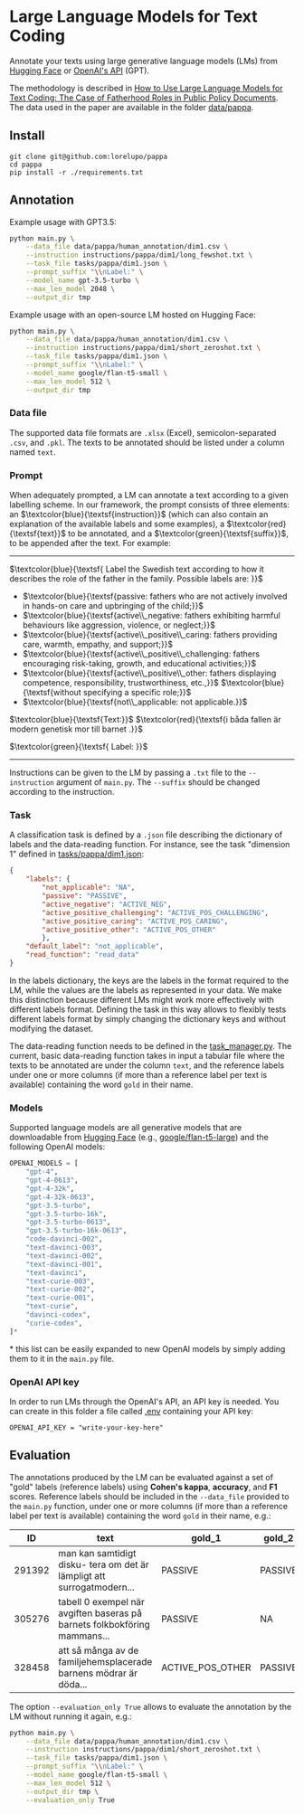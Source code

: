 # Large Language Models for Text Coding

Annotate your texts using large generative language models (LMs) from [Hugging Face](https://huggingface.co/models) or [OpenAI's API](https://openai.com/blog/openai-api) (GPT).

The methodology is described in [How to Use Large Language Models for Text Coding: The Case of Fatherhood Roles in Public Policy Documents](). The data used in the paper are available in the folder [data/pappa](data/pappa).

<!-- The methodology is described in [How to Use Large Language Models for Text Coding: The Case of Fatherhood Roles in Public Policy Documents](https://arxiv.org/abs/2311.11844). The data used in the paper are available in the folder [data/pappa](data/pappa). -->



## Install

```
git clone git@github.com:lorelupo/pappa
cd pappa
pip install -r ./requirements.txt
```

## Annotation

Example usage with GPT3.5:

```bash
python main.py \
    --data_file data/pappa/human_annotation/dim1.csv \
    --instruction instructions/pappa/dim1/long_fewshot.txt \
    --task_file tasks/pappa/dim1.json \
    --prompt_suffix "\\nLabel:" \
    --model_name gpt-3.5-turbo \
    --max_len_model 2048 \
    --output_dir tmp
```

Example usage with an open-source LM hosted on Hugging Face:

```bash
python main.py \
    --data_file data/pappa/human_annotation/dim1.csv \
    --instruction instructions/pappa/dim1/short_zeroshot.txt \
    --task_file tasks/pappa/dim1.json \
    --prompt_suffix "\\nLabel:" \
    --model_name google/flan-t5-small \
    --max_len_model 512 \
    --output_dir tmp
```

### Data file

The supported data file formats are `.xlsx` (Excel), semicolon-separated `.csv`, and `.pkl`. The texts to be annotated should be listed under a column named `text`. 

### Prompt

When adequately prompted, a LM can annotate a text according to a given labelling scheme.
In our framework, the prompt consists of three elements: an $\textcolor{blue}{\textsf{instruction}}$ (which can also contain an explanation of the available labels and some examples), a $\textcolor{red}{\textsf{text}}$ to be annotated, and a $\textcolor{green}{\textsf{suffix}}$, to be appended after the text. For example:

---
$\textcolor{blue}{\textsf{
Label the Swedish text according to how it describes the role of the father in the family.
Possible labels are:
}}$

- $\textcolor{blue}{\textsf{passive: fathers who are not actively involved in hands-on care and upbringing of the child;}}$
- $\textcolor{blue}{\textsf{active\\_negative: fathers exhibiting harmful behaviours like aggression, violence, or neglect;}}$
- $\textcolor{blue}{\textsf{active\\_positive\\_caring: fathers providing care, warmth, empathy, and support;}}$
- $\textcolor{blue}{\textsf{active\\_positive\\_challenging: fathers encouraging risk-taking, growth, and educational activities;}}$
- $\textcolor{blue}{\textsf{active\\_positive\\_other: fathers displaying competence, responsibility, trustworthiness, etc.,}}$
      $\textcolor{blue}{\textsf{without specifying a specific role;}}$
- $\textcolor{blue}{\textsf{not\\_applicable: not applicable.}}$



$\textcolor{blue}{\textsf{Text:}}$ $\textcolor{red}{\textsf{i båda fallen är modern genetisk mor till barnet .}}$

$\textcolor{green}{\textsf{
Label:
}}$

---

Instructions can be given to the LM by passing a `.txt` file to the `--instruction` argument of `main.py`.
The `--suffix` should be changed according to the instruction.

### Task

A classification task is defined by a `.json` file describing the dictionary of labels and the data-reading function. For instance, see the task "dimension 1" defined in [tasks/pappa/dim1.json](tasks/pappa/dim1.json):

```json
{
    "labels": {
        "not_applicable": "NA",
        "passive": "PASSIVE",
        "active_negative": "ACTIVE_NEG",
        "active_positive_challenging": "ACTIVE_POS_CHALLENGING",
        "active_positive_caring": "ACTIVE_POS_CARING",
        "active_positive_other": "ACTIVE_POS_OTHER"
        },
    "default_label": "not_applicable",
    "read_function": "read_data"
}
```

In the labels dictionary, the keys are the labels in the format required to the LM, while the values are the labels as represented in your data. We make this distinction because different LMs might work more effectively with  different labels format. Defining the task in this way allows to flexibly tests different labels format by simply changing the dictionary keys and without modifying the dataset.

The data-reading function needs to be defined in the [task_manager.py](task_manager.py). The current, basic data-reading function takes in input a tabular file where the texts to be annotated are under the column `text`, and the reference labels under one or more columns (if more than a reference label per text is available) containing the word `gold` in their name.

### Models

Supported language models are all generative models that are downloadable from [Hugging Face](https://huggingface.co/models) (e.g., [google/flan-t5-large](https://huggingface.co/google/flan-t5-large)) and the following OpenAI models: 

```python
OPENAI_MODELS = [
    "gpt-4",
    "gpt-4-0613",
    "gpt-4-32k",
    "gpt-4-32k-0613",
    "gpt-3.5-turbo",
    "gpt-3.5-turbo-16k",
    "gpt-3.5-turbo-0613",
    "gpt-3.5-turbo-16k-0613",
    "code-davinci-002",
    "text-davinci-003",
    "text-davinci-002",
    "text-davinci-001",
    "text-davinci",
    "text-curie-003",
    "text-curie-002",
    "text-curie-001",
    "text-curie",
    "davinci-codex",
    "curie-codex",
]*
````
\* this list can be easily expanded to new OpenAI models by simply adding them to it in the `main.py` file.

### OpenAI API key

In order to run LMs through the OpenAI's API, an API key is needed. You can create in this folder a file called [.env](./.env) containing your API key:

```
OPENAI_API_KEY = "write-your-key-here"
```

## Evaluation

The annotations produced by the LM can be evaluated against a set of "gold" labels (reference labels) using **Cohen's kappa**, **accuracy**, and **F1** scores. Reference labels should be included in the `--data_file` provided to the `main.py` function, under one or more columns (if more than a reference label per text is available) containing the word `gold` in their name, e.g.:

|ID|text                         |gold_1|gold_2                                    |gold_3        |
|------|-----------------------------|---------|----------------|----------------|
|291392|man kan samtidigt disku- tera om det är lämpligt att surrogatmodern...|PASSIVE  |PASSIVE         |PASSIVE         |
|305276|tabell 0 exempel när avgiften baseras på barnets folkbokföring mammans...|PASSIVE  |NA                                      |NA         |
|328458|att så många av de familjehemsplacerade barnens mödrar är döda...|ACTIVE_POS_OTHER  |PASSIVE         |ACTIVE_POS_OTHER         |

The option `--evaluation_only True` allows to evaluate the annotation by the LM without running it again, e.g.: 

```bash
python main.py \
    --data_file data/pappa/human_annotation/dim1.csv \
    --instruction instructions/pappa/dim1/short_zeroshot.txt \
    --task_file tasks/pappa/dim1.json \
    --prompt_suffix "\\nLabel:" \
    --model_name google/flan-t5-small \
    --max_len_model 512 \
    --output_dir tmp \
    --evaluation_only True
```

<!-- ## Citation

```
@misc{lupo2023use,
      title={How to Use Large Language Models for Text Coding: The Case of Fatherhood Roles in Public Policy Documents}, 
      author={Lorenzo Lupo and Oscar Magnusson and Dirk Hovy and Elin Naurin and Lena Wängnerud},
      year={2023},
      eprint={2311.11844},
      archivePrefix={arXiv},
      primaryClass={cs.CL}
}
``` -->
